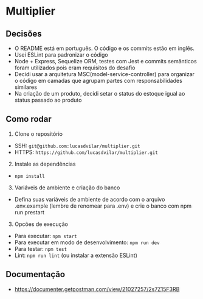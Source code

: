 # Multiplier

## Decisões
- O README está em português. O código e os commits estão em inglês.
- Usei ESLint para padronizar o código
- Node + Express, Sequelize ORM, testes com Jest e commits semânticos foram utilizados pois eram requisitos do desafio
- Decidi usar a arquitetura MSC(model-service-controller) para organizar o código em camadas que agrupam partes com responsabilidades similares
- Na criação de um produto, decidi setar o status do estoque igual ao status passado ao produto

## Como rodar
1. Clone o repositório
- SSH: `git@github.com:lucasdvilar/multiplier.git`
- HTTPS: `https://github.com/lucasdvilar/multiplier.git`

2. Instale as dependências
- `npm install`

3. Variáveis de ambiente e criação do banco
- Defina suas variáveis de ambiente de acordo com o arquivo .env.example (lembre de renomear para .env) e crie o banco com npm run prestart

3. Opcões de execução
- Para executar: `npm start`
- Para executar em modo de desenvolvimento: `npm run dev`
- Para testar: `npm test`
- Lint: `npm run lint` (ou instalar a extensão ESLint)

## Documentação
- https://documenter.getpostman.com/view/21027257/2s7Z15F3RB